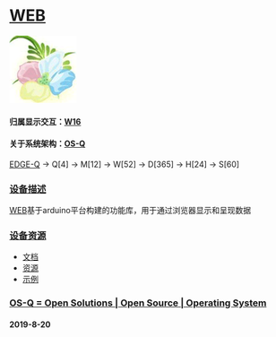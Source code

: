 ﻿# [WEB](https://github.com/OS-Q/D108)
[![sites](OS-Q/qitas.png)](http://www.OS-Q.com)
#### 归属显示交互：[W16](https://github.com/OS-Q/W16)
#### 关于系统架构：[OS-Q](https://github.com/OS-Q/OS-Q)

[EDGE-Q](https://github.com/OS-Q/EDGE-Q) -> Q[4] -> M[12] -> W[52] -> D[365] -> H[24] -> S[60]

### [设备描述](https://github.com/OS-Q/D108/wiki) 

[WEB](https://github.com/OS-Q/D108)基于arduino平台构建的功能库，用于通过浏览器显示和呈现数据

### [设备资源](https://github.com/OS-Q/D108) 

* [文档](docs/)
* [资源](src/)
* [示例](examples/)

### [OS-Q = Open Solutions | Open Source |  Operating System ](http://www.OS-Q.com/D108)
####  2019-8-20
